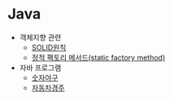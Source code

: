 # Java

- 객체지향 관련
  - [SOLID원칙](https://github.com/Naellu/TIL/blob/master/JAVA/OOP/SOLID.md)
  - [정적 팩토리 메서드(static factory method)](https://github.com/Naellu/TIL/blob/master/JAVA/OOP/Static-Factory-Method.md)
- 자바 프로그램
  - [숫자야구](https://github.com/Naellu/TIL/blob/master/JAVA/program/baseballgame.md)
  - [자동차경주](https://github.com/Naellu/TIL/blob/master/JAVA/program/racingcargame.md)
